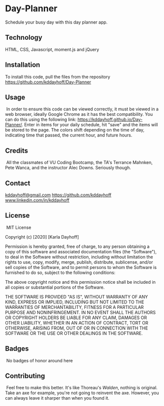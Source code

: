 # Day-Planner
Schedule your busy day with this day planner app.
## Technology

HTML, CSS, Javascript, moment.js and jQuery
​​
## Installation

To install this code, pull the files from the repository https://github.com/kddayhoff/Day-Planner
​
## Usage 
​
In order to ensure this code can be viewed correctly, it must be viewed in a web browser, ideally Google Chrome as it has the best compatibility. You can do this using the following link: https://kddayhoff.github.io/Day-Planner/. Enter in items for your daily schedule, hit "save" and the items will be stored to the page. The colors shift depending on the time of day, indicating time that passed, the current hour, and future hours.

## Credits
​
All the classmates of VU Coding Bootcamp, the TA's Terrance Mahnken, Pete Wanca, and the instructor Alec Downs. Seriously though.

## Contact

kddayhoff@gmail.com
https://github.com/kddayhoff
www.linkedin.com/in/kddayhoff
​
## License
​
MIT License

Copyright (c) [2020] [Karla Dayhoff]

Permission is hereby granted, free of charge, to any person obtaining a copy
of this software and associated documentation files (the "Software"), to deal
in the Software without restriction, including without limitation the rights
to use, copy, modify, merge, publish, distribute, sublicense, and/or sell
copies of the Software, and to permit persons to whom the Software is
furnished to do so, subject to the following conditions:

The above copyright notice and this permission notice shall be included in all
copies or substantial portions of the Software.

THE SOFTWARE IS PROVIDED "AS IS", WITHOUT WARRANTY OF ANY KIND, EXPRESS OR
IMPLIED, INCLUDING BUT NOT LIMITED TO THE WARRANTIES OF MERCHANTABILITY,
FITNESS FOR A PARTICULAR PURPOSE AND NONINFRINGEMENT. IN NO EVENT SHALL THE
AUTHORS OR COPYRIGHT HOLDERS BE LIABLE FOR ANY CLAIM, DAMAGES OR OTHER
LIABILITY, WHETHER IN AN ACTION OF CONTRACT, TORT OR OTHERWISE, ARISING FROM,
OUT OF OR IN CONNECTION WITH THE SOFTWARE OR THE USE OR OTHER DEALINGS IN THE
SOFTWARE.
​
​
## Badges
​
No badges of honor around here
​
​
## Contributing
​
Feel free to make this better. It's like Thoreau's <i>Walden</i>, nothing is original. Take an axe for example, you're not going to reinvent the axe. However, you can always leave it sharper than when you found it.
​